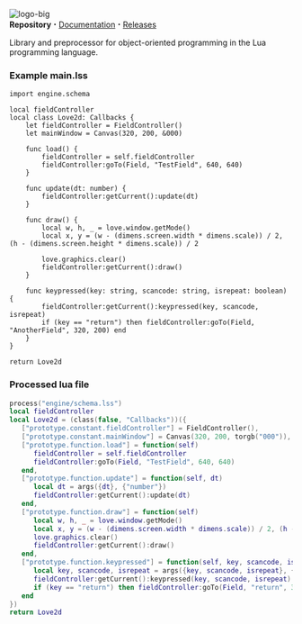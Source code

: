 ![logo-big](https://user-images.githubusercontent.com/59461733/112256573-c1acf580-8c42-11eb-8603-30be4d9278aa.png)\
__Repository__ <big>**·**</big> [Documentation](https://github.com/jotapapel/luascript/wiki) <big>**·**</big> [Releases](https://github.com/jotapapel/luascript/releases)

Library and preprocessor for object-oriented programming in the Lua programming language.

### Example main.lss
```
import engine.schema

local fieldController
local class Love2d: Callbacks {
	let fieldController = FieldController()
	let mainWindow = Canvas(320, 200, &000)

	func load() {
		fieldController = self.fieldController
		fieldController:goTo(Field, "TestField", 640, 640)
	}
	
	func update(dt: number) {
		fieldController:getCurrent():update(dt)
	}

	func draw() {
		local w, h, _ = love.window.getMode()
		local x, y = (w - (dimens.screen.width * dimens.scale)) / 2, (h - (dimens.screen.height * dimens.scale)) / 2
		
		love.graphics.clear()
		fieldController:getCurrent():draw()
	}

	func keypressed(key: string, scancode: string, isrepeat: boolean) {
		fieldController:getCurrent():keypressed(key, scancode, isrepeat)
		if (key == "return") then fieldController:goTo(Field, "AnotherField", 320, 200) end
	}
}

return Love2d
````
### Processed lua file
``` lua
process("engine/schema.lss")
local fieldController
local Love2d = (class(false, "Callbacks"))({
   ["prototype.constant.fieldController"] = FieldController(),
   ["prototype.constant.mainWindow"] = Canvas(320, 200, torgb("000")),
   ["prototype.function.load"] = function(self)
      fieldController = self.fieldController
      fieldController:goTo(Field, "TestField", 640, 640)
   end,
   ["prototype.function.update"] = function(self, dt)
      local dt = args({dt}, {"number"})
      fieldController:getCurrent():update(dt)
   end,
   ["prototype.function.draw"] = function(self)
      local w, h, _ = love.window.getMode()
      local x, y = (w - (dimens.screen.width * dimens.scale)) / 2, (h - (dimens.screen.height * dimens.scale)) / 2
      love.graphics.clear()
      fieldController:getCurrent():draw()
   end,
   ["prototype.function.keypressed"] = function(self, key, scancode, isrepeat)
      local key, scancode, isrepeat = args({key, scancode, isrepeat}, {"string", "string", "boolean"})
      fieldController:getCurrent():keypressed(key, scancode, isrepeat)
      if (key == "return") then fieldController:goTo(Field, "return", 320, 200) end
   end
})
return Love2d
````

